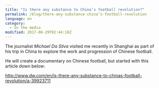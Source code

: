 ```yaml
---
title: "Is there any substance to China’s football revolution?"
permalink: /blog/there-any-substance-china’s-football-revolution
language: en
category:
  - In the media
modified: 2017-08-29T02:44:18Z
---
```


The journalist _Michael Da Silva_ visited me recently in Shanghai as part of his trip in China to explore the work and progression of Chinese football.

He will create a documentary on Chinese football, but started with this article down below:

<http://www.dw.com/en/is-there-any-substance-to-chinas-football-revolution/a-39923711>

